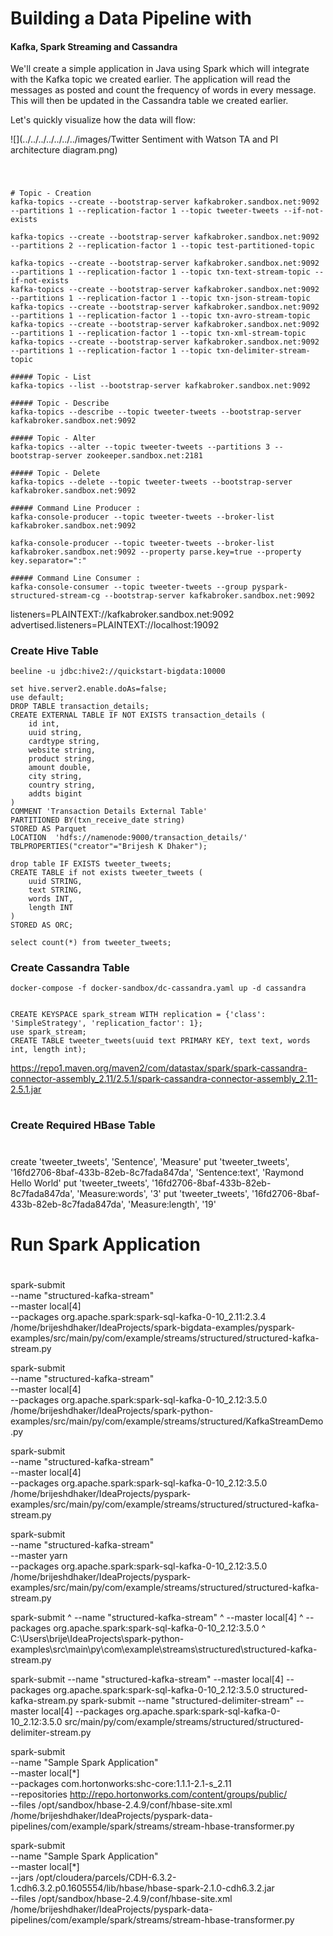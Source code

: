 # Building a Data Pipeline with
#### Kafka, Spark Streaming and Cassandra

We'll create a simple application in Java using Spark which will integrate with the Kafka topic we created earlier.
The application will read the messages as posted and count the frequency of words in every message.
This will then be updated in the Cassandra table we created earlier.

Let's quickly visualize how the data will flow:

![](../../../../../../../images/Twitter Sentiment with Watson TA and PI architecture diagram.png)

#
```shell

# Topic - Creation
kafka-topics --create --bootstrap-server kafkabroker.sandbox.net:9092 --partitions 1 --replication-factor 1 --topic tweeter-tweets --if-not-exists

kafka-topics --create --bootstrap-server kafkabroker.sandbox.net:9092 --partitions 2 --replication-factor 1 --topic test-partitioned-topic

kafka-topics --create --bootstrap-server kafkabroker.sandbox.net:9092 --partitions 1 --replication-factor 1 --topic txn-text-stream-topic --if-not-exists
kafka-topics --create --bootstrap-server kafkabroker.sandbox.net:9092 --partitions 1 --replication-factor 1 --topic txn-json-stream-topic
kafka-topics --create --bootstrap-server kafkabroker.sandbox.net:9092 --partitions 1 --replication-factor 1 --topic txn-avro-stream-topic
kafka-topics --create --bootstrap-server kafkabroker.sandbox.net:9092 --partitions 1 --replication-factor 1 --topic txn-xml-stream-topic
kafka-topics --create --bootstrap-server kafkabroker.sandbox.net:9092 --partitions 1 --replication-factor 1 --topic txn-delimiter-stream-topic

##### Topic - List
kafka-topics --list --bootstrap-server kafkabroker.sandbox.net:9092

##### Topic - Describe
kafka-topics --describe --topic tweeter-tweets --bootstrap-server kafkabroker.sandbox.net:9092

##### Topic - Alter
kafka-topics --alter --topic tweeter-tweets --partitions 3 --bootstrap-server zookeeper.sandbox.net:2181

##### Topic - Delete
kafka-topics --delete --topic tweeter-tweets --bootstrap-server kafkabroker.sandbox.net:9092

##### Command Line Producer :
kafka-console-producer --topic tweeter-tweets --broker-list kafkabroker.sandbox.net:9092

kafka-console-producer --topic tweeter-tweets --broker-list kafkabroker.sandbox.net:9092 --property parse.key=true --property key.separator=":"

##### Command Line Consumer :
kafka-console-consumer --topic tweeter-tweets --group pyspark-structured-stream-cg --bootstrap-server kafkabroker.sandbox.net:9092

```

listeners=PLAINTEXT://kafkabroker.sandbox.net:9092
advertised.listeners=PLAINTEXT://localhost:19092

### Create Hive Table
```
beeline -u jdbc:hive2://quickstart-bigdata:10000 

set hive.server2.enable.doAs=false;
use default;
DROP TABLE transaction_details;
CREATE EXTERNAL TABLE IF NOT EXISTS transaction_details (
    id int,
    uuid string,
    cardtype string,
    website string,
    product string,
    amount double,
    city string,
    country string,
    addts bigint
)
COMMENT 'Transaction Details External Table'
PARTITIONED BY(txn_receive_date string)
STORED AS Parquet
LOCATION  'hdfs://namenode:9000/transaction_details/'
TBLPROPERTIES("creator"="Brijesh K Dhaker");

drop table IF EXISTS tweeter_tweets;
CREATE TABLE if not exists tweeter_tweets (
    uuid STRING,
    text STRING, 
    words INT, 
    length INT
) 
STORED AS ORC;

select count(*) from tweeter_tweets;

```
### Create Cassandra Table
```
docker-compose -f docker-sandbox/dc-cassandra.yaml up -d cassandra


CREATE KEYSPACE spark_stream WITH replication = {'class': 'SimpleStrategy', 'replication_factor': 1};
use spark_stream;
CREATE TABLE tweeter_tweets(uuid text PRIMARY KEY, text text, words int, length int);

```

https://repo1.maven.org/maven2/com/datastax/spark/spark-cassandra-connector-assembly_2.11/2.5.1/spark-cassandra-connector-assembly_2.11-2.5.1.jar

#
### Create Required HBase Table
#

create 'tweeter_tweets', 'Sentence', 'Measure'
put 'tweeter_tweets', '16fd2706-8baf-433b-82eb-8c7fada847da', 'Sentence:text', 'Raymond Hello World'
put 'tweeter_tweets', '16fd2706-8baf-433b-82eb-8c7fada847da', 'Measure:words', '3'
put 'tweeter_tweets', '16fd2706-8baf-433b-82eb-8c7fada847da', 'Measure:length', '19'

#
# Run Spark Application
#
spark-submit \
--name "structured-kafka-stream" \
--master local[4] \
--packages org.apache.spark:spark-sql-kafka-0-10_2.11:2.3.4 \
/home/brijeshdhaker/IdeaProjects/spark-bigdata-examples/pyspark-examples/src/main/py/com/example/streams/structured/structured-kafka-stream.py

spark-submit \
--name "structured-kafka-stream" \
--master local[4] \
--packages org.apache.spark:spark-sql-kafka-0-10_2.12:3.5.0 \
/home/brijeshdhaker/IdeaProjects/spark-python-examples/src/main/py/com/example/streams/structured/KafkaStreamDemo.py

spark-submit \
--name "structured-kafka-stream" \
--master local[4] \
--packages org.apache.spark:spark-sql-kafka-0-10_2.12:3.5.0 \
/home/brijeshdhaker/IdeaProjects/pyspark-examples/src/main/py/com/example/streams/structured/structured-kafka-stream.py

spark-submit \
--name "structured-kafka-stream" \
--master yarn \
--packages org.apache.spark:spark-sql-kafka-0-10_2.12:3.5.0 \
/home/brijeshdhaker/IdeaProjects/pyspark-examples/src/main/py/com/example/streams/structured/structured-kafka-stream.py


spark-submit ^
--name "structured-kafka-stream" ^
--master local[4] ^
--packages org.apache.spark:spark-sql-kafka-0-10_2.12:3.5.0 ^
C:\Users\brije\IdeaProjects\spark-python-examples\src\main\py\com\example\streams\structured\structured-kafka-stream.py


spark-submit --name "structured-kafka-stream" --master local[4] --packages org.apache.spark:spark-sql-kafka-0-10_2.12:3.5.0 structured-kafka-stream.py
spark-submit --name "structured-delimiter-stream" --master local[4] --packages org.apache.spark:spark-sql-kafka-0-10_2.12:3.5.0 src/main/py/com/example/streams/structured/structured-delimiter-stream.py


spark-submit \
--name "Sample Spark Application" \
--master local[*] \
--packages com.hortonworks:shc-core:1.1.1-2.1-s_2.11 \
--repositories http://repo.hortonworks.com/content/groups/public/ \
--files /opt/sandbox/hbase-2.4.9/conf/hbase-site.xml \
/home/brijeshdhaker/IdeaProjects/pyspark-data-pipelines/com/example/spark/streams/stream-hbase-transformer.py


spark-submit \
--name "Sample Spark Application" \
--master local[*] \
--jars /opt/cloudera/parcels/CDH-6.3.2-1.cdh6.3.2.p0.1605554/lib/hbase/hbase-spark-2.1.0-cdh6.3.2.jar \
--files /opt/sandbox/hbase-2.4.9/conf/hbase-site.xml \
/home/brijeshdhaker/IdeaProjects/pyspark-data-pipelines/com/example/spark/streams/stream-hbase-transformer.py

